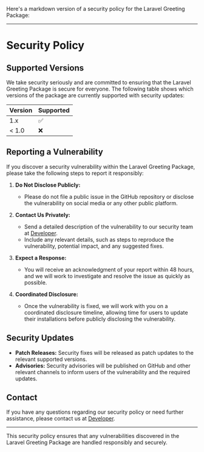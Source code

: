 Here's a markdown version of a security policy for the Laravel Greeting Package:

---

# Security Policy

## Supported Versions

We take security seriously and are committed to ensuring that the Laravel Greeting Package is secure for everyone. The following table shows which versions of the package are currently supported with security updates:

| Version | Supported          |
| ------- | ------------------ |
| 1.x     | :white_check_mark: |
| < 1.0   | :x:                |

## Reporting a Vulnerability

If you discover a security vulnerability within the Laravel Greeting Package, please take the following steps to report it responsibly:

1. **Do Not Disclose Publicly:**
   - Please do not file a public issue in the GitHub repository or disclose the vulnerability on social media or any other public platform.

2. **Contact Us Privately:**
   - Send a detailed description of the vulnerability to our security team at [Developer](mailto:youngtoocode@gmail.com).
   - Include any relevant details, such as steps to reproduce the vulnerability, potential impact, and any suggested fixes.

3. **Expect a Response:**
   - You will receive an acknowledgment of your report within 48 hours, and we will work to investigate and resolve the issue as quickly as possible.

4. **Coordinated Disclosure:**
   - Once the vulnerability is fixed, we will work with you on a coordinated disclosure timeline, allowing time for users to update their installations before publicly disclosing the vulnerability.

## Security Updates

- **Patch Releases:** Security fixes will be released as patch updates to the relevant supported versions.
- **Advisories:** Security advisories will be published on GitHub and other relevant channels to inform users of the vulnerability and the required updates.

## Contact

If you have any questions regarding our security policy or need further assistance, please contact us at [Developer](mailto:youngtoocode@gmail.com).

---

This security policy ensures that any vulnerabilities discovered in the Laravel Greeting Package are handled responsibly and securely.
